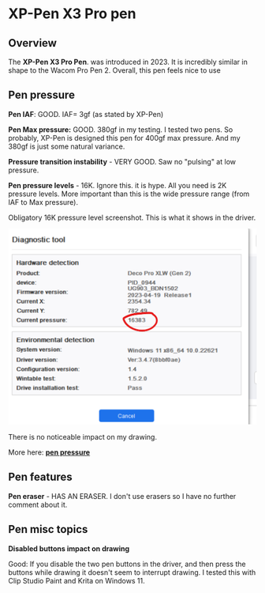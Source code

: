 # XP-Pen X3 Pro pen

## O**verview**&#x20;

The **XP-Pen X3 Pro Pen**. was introduced in 2023. It is incredibly similar in shape to the Wacom Pro Pen 2. Overall, this pen feels nice to use

## Pen pressure

**Pen IAF**: GOOD. IAF= 3gf (as stated by XP-Pen)

**Pen Max pressure:** GOOD. 380gf in my testing. I tested two pens. So probably, XP-Pen is designed this pen for 400gf max pressure. And my 380gf is just some natural variance.&#x20;

**Pressure transition instability** - VERY GOOD. Saw no "pulsing" at low pressure.

**Pen pressure levels** - 16K. Ignore this. it is hype. All you need is 2K pressure levels. More important than this is the wide pressure range (from IAF to Max pressure).

Obligatory 16K pressure level screenshot. This is what it shows in the driver.&#x20;

![](<../../../.gitbook/assets/image (360).png>)

There is no noticeable impact on my drawing.

More here: [**pen pressure**](../../../guides/core-features/pen-pressure.md)&#x20;

## Pen features

**Pen eraser** -  HAS AN ERASER. I don't use erasers so I have no further comment about it.&#x20;



## Pen misc topics

**Disabled buttons impact on drawing**

Good: If you disable the two pen buttons in the driver, and then press the buttons while drawing it doesn't seem to interrupt drawing. I tested this with Clip Studio Paint and Krita on Windows 11.

